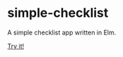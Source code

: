 # simple-checklist

A simple checklist app written in Elm.

[Try it!](https://simple-checklist.netlify.com)
